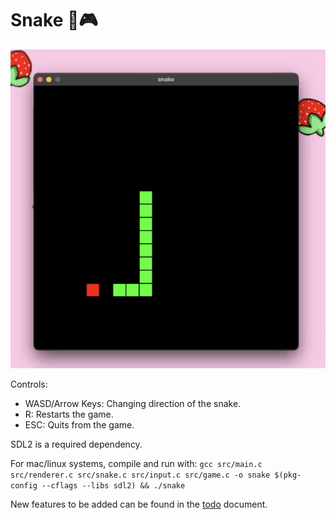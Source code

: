 # Snake :snake::video_game:

![screenshot](/assets/screenshot.png)

Controls:
- WASD/Arrow Keys: Changing direction of the snake.
- R: Restarts the game.
- ESC: Quits from the game.

SDL2 is a required dependency.

For mac/linux systems, compile and run with: ```gcc src/main.c src/renderer.c src/snake.c src/input.c src/game.c -o snake $(pkg-config --cflags --libs sdl2) && ./snake```

New features to be added can be found in the [todo](/docs/todo.md) document.
